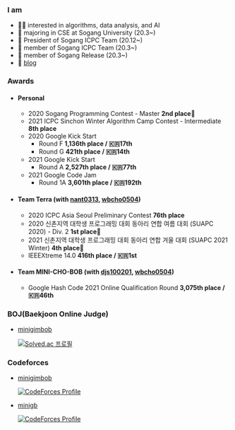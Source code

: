 ### I am

  - 👩‍💻 interested in algorithms, data analysis, and AI
  - :unicorn: majoring in CSE at Sogang University (20.3~)
  - :balloon: President of Sogang ICPC Team (20.12~)
  - :balloon: member of Sogang ICPC Team (20.3~)
  - :pushpin: member of Sogang Release (20.3~)
  - :pencil: [blog](http://minigb.tistory.com/)

### Awards
- #### Personal
  - 2020 Sogang Programming Contest - Master  **2nd place**🥈
  - 2021 ICPC Sinchon Winter Algorithm Camp Contest - Intermediate  **8th place**
  - 2020 Google Kick Start
    - Round F  **1,136th place / :kr:17th**
    - Round G  **421th place / :kr:14th**
  - 2021 Google Kick Start
    - Round A  **2,527th place / :kr:77th**
  - 2021 Google Code Jam
    - Round 1A **3,601th place / :kr:192th**
- #### Team Terra (with [nant0313](https://github.com/nant0313), [wbcho0504](https://github.com/1bin01))
  - 2020 ICPC Asia Seoul Preliminary Contest  **76th place**
  - 2020 신촌지역 대학생 프로그래밍 대회 동아리 연합 여름 대회 (SUAPC 2020) - Div. 2  **1st place**🥇
  - 2021 신촌지역 대학생 프로그래밍 대회 동아리 연합 겨울 대회 (SUAPC 2021 Winter)  **4th place**🥉
  - IEEEXtreme 14.0  **416th place / :kr:1st**
- #### Team MINI-CHO-BOB (with [djs100201](https://www.acmicpc.net/user/djs100201), [wbcho0504](https://github.com/1bin01))
  - Google Hash Code 2021 Online Qualification Round  **3,075th place / :kr:46th**


### BOJ(Baekjoon Online Judge)
- [minigimbob](https://www.acmicpc.net/user/minigimbob)

  [![Solved.ac 프로필](http://mazassumnida.wtf/api/v2/generate_badge?boj=minigimbob)](https://solved.ac/minigimbob)


### Codeforces
- [minigimbob](https://codeforces.com/profile/minigimibob)

  [![CodeForces Profile](https://cf.leed.at?id=minigimbob)](https://codeforces.com/profile/minigimbob)

- [minigb](https://codeforces.com/profile/minigb)

  [![CodeForces Profile](https://cf.leed.at?id=minigb)](https://codeforces.com/profile/minigb)

